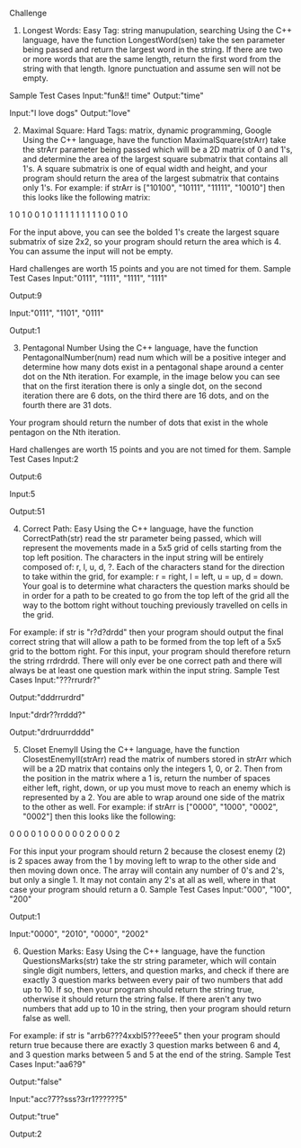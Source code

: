 Challenge
1. Longest Words: Easy
Tag: string manupulation, searching
Using the C++ language, have the function LongestWord(sen) take the sen parameter being passed and return the largest word in the string. If there are two or more words that are the same length, return the first word from the string with that length. Ignore punctuation and assume sen will not be empty. 

Sample Test Cases
Input:"fun&!! time"
Output:"time"

Input:"I love dogs"
Output:"love"

2. Maximal Square: Hard
Tags: matrix, dynamic programming, Google
Using the C++ language, have the function MaximalSquare(strArr) take the strArr parameter being passed which will be a 2D matrix of 0 and 1's, and determine the area of the largest square submatrix that contains all 1's. A square submatrix is one of equal width and height, and your program should return the area of the largest submatrix that contains only 1's. For example: if strArr is ["10100", "10111", "11111", "10010"] then this looks like the following matrix: 

1 0 1 0 0
1 0 1 1 1
1 1 1 1 1
1 0 0 1 0 

For the input above, you can see the bolded 1's create the largest square submatrix of size 2x2, so your program should return the area which is 4. You can assume the input will not be empty. 

Hard challenges are worth 15 points and you are not timed for them.
Sample Test Cases
Input:"0111", "1111", "1111", "1111"

Output:9


Input:"0111", "1101", "0111"

Output:1

3. Pentagonal Number
Using the C++ language, have the function PentagonalNumber(num) read num which will be a positive integer and determine how many dots exist in a pentagonal shape around a center dot on the Nth iteration. For example, in the image below you can see that on the first iteration there is only a single dot, on the second iteration there are 6 dots, on the third there are 16 dots, and on the fourth there are 31 dots. 

 

Your program should return the number of dots that exist in the whole pentagon on the Nth iteration. 

Hard challenges are worth 15 points and you are not timed for them.
Sample Test Cases
Input:2

Output:6


Input:5

Output:51

4. Correct Path: Easy
Using the C++ language, have the function CorrectPath(str) read the str parameter being passed, which will represent the movements made in a 5x5 grid of cells starting from the top left position. The characters in the input string will be entirely composed of: r, l, u, d, ?. Each of the characters stand for the direction to take within the grid, for example: r = right, l = left, u = up, d = down. Your goal is to determine what characters the question marks should be in order for a path to be created to go from the top left of the grid all the way to the bottom right without touching previously travelled on cells in the grid. 

For example: if str is "r?d?drdd" then your program should output the final correct string that will allow a path to be formed from the top left of a 5x5 grid to the bottom right. For this input, your program should therefore return the string rrdrdrdd. There will only ever be one correct path and there will always be at least one question mark within the input string. 
Sample Test Cases
Input:"???rrurdr?"

Output:"dddrrurdrd"


Input:"drdr??rrddd?"

Output:"drdruurrdddd"

5. Closet EnemyII
Using the C++ language, have the function ClosestEnemyII(strArr) read the matrix of numbers stored in strArr which will be a 2D matrix that contains only the integers 1, 0, or 2. Then from the position in the matrix where a 1 is, return the number of spaces either left, right, down, or up you must move to reach an enemy which is represented by a 2. You are able to wrap around one side of the matrix to the other as well. For example: if strArr is ["0000", "1000", "0002", "0002"] then this looks like the following: 

0 0 0 0
1 0 0 0
0 0 0 2
0 0 0 2 

For this input your program should return 2 because the closest enemy (2) is 2 spaces away from the 1 by moving left to wrap to the other side and then moving down once. The array will contain any number of 0's and 2's, but only a single 1. It may not contain any 2's at all as well, where in that case your program should return a 0. 
Sample Test Cases
Input:"000", "100", "200"

Output:1


Input:"0000", "2010", "0000", "2002"


6. Question Marks: Easy
Using the C++ language, have the function QuestionsMarks(str) take the str string parameter, which will contain single digit numbers, letters, and question marks, and check if there are exactly 3 question marks between every pair of two numbers that add up to 10. If so, then your program should return the string true, otherwise it should return the string false. If there aren't any two numbers that add up to 10 in the string, then your program should return false as well. 

For example: if str is "arrb6???4xxbl5???eee5" then your program should return true because there are exactly 3 question marks between 6 and 4, and 3 question marks between 5 and 5 at the end of the string. 
Sample Test Cases
Input:"aa6?9"

Output:"false"


Input:"acc?7??sss?3rr1??????5"

Output:"true"

Output:2
